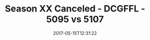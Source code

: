 ---
title: Season XX Canceled - DCGFFL - 5095 vs 5107
teams_score:
- team: 5095
  score: 26
- team: 5107
  score: 13
mvp: Stephen H, Sam Brown/Max
game-ball: Jared, Vio-LIT
sportsperson: ''
season: 14
week:
date: '2017-05-15T12:31:22'
pageid: season-14-playoffs-may-14-2017-5095-vs-5107
---
